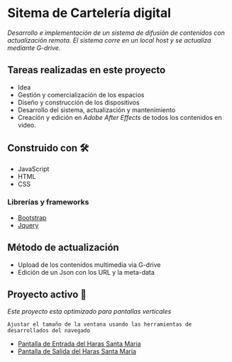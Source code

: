# Sitema de Cartelería digital
_Desarrollo e implementación de un sistema de difusión de contenidos con actualización remota. El sistema corre en un local host y se actualiza mediante G-drive._
## Tareas realizadas en este proyecto

* Idea
* Gestión y comercialización de los espacios
* Diseño y construcción de los dispositivos
* Desarrollo del sistema, actualización y mantenimiento
* Creación y edición en _Adobe After Effects_ de todos los contenidos en video.


## Construido con 🛠️

* JavaScript
* HTML
* CSS

### Librerías y frameworks
* [Bootstrap](https://getbootstrap.com/)
* [Jquery](https://jquery.com/)

## Método de actualización
* Upload de los contenidos multimedia via G-drive
* Edición de un Json con los URL y la meta-data
## Proyecto activo 🚀
_Este proyecto esta optimizado para pantallas verticales_
```
Ajustar el tamaño de la ventana usando las herramientas de desarrollados del navegado
```
* [Pantalla de Entrada del Haras Santa Maria]()
* [Pantalla de Salida del Haras Santa Maria]()